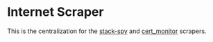 # Internet Scraper
This is the centralization for the [stack-spy](https://github.com/EssEnemiGz/stack-spy) and [cert_monitor](https://github.com/EssEnemiGz/cert_monitor) scrapers.
